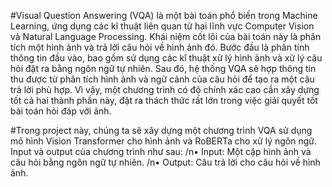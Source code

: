 #Visual Question Answering (VQA) là một bài toán phổ biến trong Machine Learning, ứng dụng
các kĩ thuật liên quan từ hai lĩnh vực Computer Vision và Natural Language Processing. Khái niệm cốt
lõi của bài toán này là phân tích một hình ảnh và trả lời câu hỏi về hình ảnh đó. Bước đầu là phân tính
thông tin đầu vào, bao gồm sử dụng các kĩ thuật xử lý hình ảnh và xử lý câu hỏi đặt ra bằng ngôn ngữ
tự nhiên. Sau đó, hệ thống VQA sẽ hợp thông tin thu được từ phân tích hình ảnh và ngữ cảnh của câu
hỏi để tạo ra một câu trả lời phù hợp. Vì vậy, một chương trình có độ chính xác cao cần xây dựng tốt
cả hai thành phần này, đặt ra thách thức rất lớn trong việc giải quyết tốt bài toán hỏi đáp với ảnh.

#Trong project này, chúng ta sẽ xây dựng một chương trình VQA sử dụng mô hình Vision Transformer cho hình
ảnh và RoBERTa cho xử lý ngôn ngữ. Input và output của chương trình như sau:
/n• Input: Một cặp hình ảnh và câu hỏi bằng ngôn ngữ tự nhiên.
/n• Output: Câu trả lời cho câu hỏi về hình ảnh.
